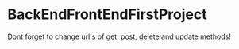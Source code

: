 # BackEndFrontEndFirstProject

Dont forget to change url's of get, post, delete and update methods!
